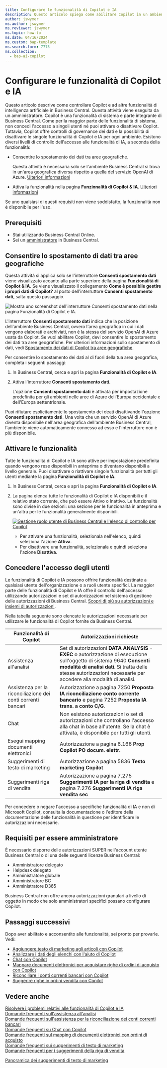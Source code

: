 ```yaml
---
title: Configurare le funzionalità di Copilot e IA
description: Questo articolo spiega come abilitare Copilot in un ambiente.
author: jswymer
ms.author: jswymer
ms.reviewer: jswymer
ms.topic: how-to
ms.date: 04/16/2024
ms.custom: bap-template
ms.search.form: 7775
ms.collection:
  - bap-ai-copilot
---
```


# Configurare le funzionalità di Copilot e IA 

<!--[!INCLUDE[ai-preview](includes/ai-preview.md)]-->

<!--This article explains how you can control the ability to create AI-powered item marketing text with Copilot for your organization. This task is done by an admin. There are two requirements that you must fulfill to make the feature available to users:-->

Questo articolo descrive come controllare Copilot e ad altre funzionalità di intelligenza artificiale in Business Central. Questa attività viene eseguita da un amministratore. Copilot è una funzionalità di sistema e parte integrante di Business Central. Come per la maggior parte delle funzionalità di sistema, non concedi l'accesso a singoli utenti né puoi attivare o disattivare Copilot. Tuttavia, Copilot offre controlli di governance dei dati e la possibilità di disattivare le singole funzionalità di Copilot e IA per ogni ambiente. Esistono diversi livelli di controllo dell'accesso alle funzionalità di IA, a seconda della funzionalità:

- Consentire lo spostamento dei dati tra aree geografiche.

  Questa attività è necessaria solo se l'ambiente Business Central si trova in un'area geografica diversa rispetto a quella del servizio OpenAI di Azure. [Ulteriori informazioni](#allow-data-movement-across-geographies)

- Attiva la funzionalità nella pagina **Funzionalità di Copilot & IA**. [Ulteriori informazioni](#activate-features)

<!-- For 2024 there are no AI features governed by **Feature Management**, so this section is not shown
- Enable the specific feature if it's governed by **Feature Management**.

  Check whether  of 2024 release wave 1, chat with Copilot, marketing text suggestions, and bank account reconciliation assist features are included under **Feature Management**. [Learn more](#enable-feature-in-feature-management)
<!-- 
- Enable the specific feature, if it's still governed by **Feature Management**.

  In 2023 release wave 2, both the marketing text suggestions and bank account reconciliation assist features are included under **Feature Management**. [Learn more](#enable-feature-in-feature-management)-->

Se uno qualsiasi di questi requisiti non viene soddisfatto, la funzionalità non è disponibile per l'uso.

## Prerequisiti

- Stai utilizzando Business Central Online.
- Sei un [amministratore](#requirements-for-being-an-administrator) in Business Central.

## Consentire lo spostamento di dati tra aree geografiche

Questa attività si applica solo se l'interruttore **Consenti spostamento dati** viene visualizzato accanto alla parte superiore della pagina **Funzionalità di Copilot & IA**. Se viene visualizzato il collegamento **Come è possibile gestire i propri dati di Copilot?** al posto dell'interruttore **Consenti spostamento dati**, salta questo passaggio.

![Mostra uno screenshot dell'interruttore Consenti spostamento dati nella pagina Funzionalità di Copilot e IA.](media/allow-data-movement-v2.png)

L'interruttore **Consenti spostamento dati** indica che la posizione dell'ambiente Business Central, ovvero l'area geografica in cui i dati vengono elaborati e archiviati, non è la stessa del servizio OpenAI di Azure usata da Copilot. Se vuoi abilitare Copilot, devi consentire lo spostamento dei dati tra aree geografiche. Per ulteriori informazioni sullo spostamento di dati, vedi [Spostamento dei dati di Copilot tra aree geografiche](ai-copilot-data-movement.md). 

Per consentire lo spostamento dei dati al di fuori della tua area geografica, completa i seguenti passaggi:

1. In Business Central, cerca e apri la pagina **Funzionalità di Copilot e IA**.
1. Attiva l'interruttore **Consenti spostamento dati**.

   L'opzione **Consenti spostamento dati** è attivata per impostazione predefinita per gli ambienti nelle aree di Azure dell'Europa occidentale e dell'Europa settentrionale.

Puoi rifiutare esplicitamente lo spostamento dei deati disattivando l'opzione **Consenti spostamento dati**. Una volta che un servizio OpenAI di Azure diventa disponibile nell'area geografica dell'ambiente Business Central, l'ambiente viene automaticamente connesso ad esso e l'interruttore non è più disponibile.

<!-- Don't review
| Australia, United Kingdom, United States | Within the respective geographical region |
| Europe, France, Germany, Norway, Switzerland  | Sweden or Switzerland |
| Asia Pacific, Brazil, Canada, India, Japan, Singapore, South Africa, South Korea, United Arab Emirates  | United States |-->



<!--Note

If your environment is hosted in North America, Copilot will use an Azure OpenAI endpoint in North America to process your data.
If your environment is hosted in Europe, Copilot will use an Azure OpenAI endpoint in Europe to process your data.
If your environment is hosted anywhere else, Copilot will use an Azure OpenAI endpoint outside of the region in which the environment is hosted.
To opt in 

Copilot and other AI capabilities use Azure OpenAI Service.  and are provided by default to only those customers with environments that have United States as their geography for data processing and storage. While the Azure OpenAI Service is available in multiple geographies including Australia, Canada, United States, France, Japan and UK, Copilot does not follow the same regional rollout schedule.

Meanwhile, customers with environments outside the United States can use Copilot AI features by opting in to share relevant data with the Azure OpenAI Service in United States or Switzerland.

The information in the following table outlines the Azure OpenAI service that's used by the Copilot services based on the geography of their Dynamics 365 environment when they opt-in to share data.-->

## Attivare le funzionalità

Tutte le funzionalità di Copilot e IA sono attive per impostazione predefinita quando vengono rese disponibili in anteprima o diventano disponibili a livello generale. Puoi disattivare o riattivare singole funzionalità per tutti gli utenti mediante la pagina **Funzionalità di Copilot e IA**.

1. In Business Central, cerca e apri la pagina **Funzionalità di Copilot e IA**.

1. La pagina elenca tutte le funzionalità di Copilot e IA disponibili e il relativo stato corrente, che può essere Attivo o Inattivo. Le funzionalità sono divise in due sezioni: una sezione per le funzionalità in anteprima e un'altra per le funzionalità generalmente disponibili. 

   [![Gestione ruolo utente di Business Central e l'elenco di controllo per Copilot](media/copilot-and-ai-capabilties-page.svg)](media/copilot-and-ai-capabilties-page.svg#lightbox)

   - Per attivare una funzionalità, selezionala nell'elenco, quindi seleziona l'azione **Attiva**.
   - Per disattivare una funzionalità, selezionala e quindi seleziona l'azione **Disattiva**. 

<!-- don't review 

<!-- For 2024 there are no AI features governed by **Feature Management**, so this section is not shown
## Enable feature in Feature Management

When individual Copilot capabilities are released in Business Central minor updates, these capabilities are optional until the next major update. **Feature Management** is used to turn on or off features that are in preview, like bank reconciliation, and some features that are generally available, like marketing text suggestions. [Learn more about feature management](/dynamics365/business-central/dev-itpro/administration/feature-management).

1. In Business Central, search for and open the **Feature Management** page.
2. To enable a feature, set the **Enabled for** column to **All users**. To disable a feature, set the **Enabled for** column to **None**. Use the following table to help you determine the switch that applies to the Copilot and AI capability you want to enable:

   - **Feature Preview: Bank account reconciliation with Copilot** enables the bank account reconciliation assist feature.
   - **Feature Preview: Chat with Copilot** enables the chat with Copilot feature.
   - **Feature preview: Create AI-powered product descriptions with Copilot** enables the marketing text suggestions feature.

   For more information about feature management in general, go to [Feature Management](/dynamics365/business-central/dev-itpro/administration/feature-management).-->

## Concedere l'accesso degli utenti

Le funzionalità di Copilot e IA possono offrire funzionalità destinate a qualsiasi utente dell'organizzazione o a ruoli utente specifici. La maggior parte delle funzionalità di Copilot e IA offre il controllo dell'accesso utilizzando autorizzazioni e set di autorizzazioni nel sistema di gestione delle autorizzazioni di Business Central. [Scopri di più su autorizzazioni e insiemi di autorizzazioni](ui-define-granular-permissions.md).

Nella tabella seguente sono elencate le autorizzazioni necessarie per utilizzare le funzionalità di Copilot fornite da Business Central.

|Funzionalità di Copilot|Autorizzazioni richieste|
|-|-|
|Assistenza all'analisi|Set di autorizzazioni **DATA ANALYSIS - EXEC** o autorizzazione di esecuzione sull'oggetto di sistema 9640 **Consenti modalità di analisi dati**. Si tratta delle stesse autorizzazioni necessarie per accedere alla modalità di analisi.|
|Assistenza per la riconciliazione dei conti correnti bancari|Autorizzazione a pagina 7250 **Proposta IA riconciliazione conto corrente bancario** e pagina 7252 **Proposta IA trans. a conto C/G**.|
|Chat |Non esistono autorizzazioni o set di autorizzazioni che controllano l'accesso alla chat in base all'utente. Se la chat è attivata, è disponibile per tutti gli utenti.|
|Esegui mapping documenti elettronici |Autorizzazione a pagina 6.166 **Prop Copilot PO docum. elettr.**|
|Suggerimenti di testo di marketing |Autorizzazione a pagina 5836 **Testo marketing Copilot**|
|Suggerimenti riga di vendita |Autorizzazione a pagina 7.275 **Suggerimenti IA per la riga di vendita** e pagina 7.276 **Suggerimenti IA riga vendita sec**|

Per concedere o negare l'accesso a specifiche funzionalità di IA e non di Microsoft Copilot, consulta la documentazione o l'editore della documentazione delle funzionalità in questione per identificare le autorizzazioni necessarie.

## Requisiti per essere amministratore

È necessario disporre delle autorizzazioni SUPER nell'account utente Business Central o di una delle seguenti licenze Business Central:

- Amministratore delegato
- Helpdesk delegato
- Amministratore globale
- Amministratore BC
- Amministratore D365

Business Central non offre ancora autorizzazioni granulari a livello di oggetto in modo che solo amministratori specifici possano configurare Copilot.

## Passaggi successivi

Dopo aver abilitato e acconsentito alle funzionalità, sei pronto per provarle. Vedi:

- [Aggiungere testo di marketing agli articoli con Copilot](item-marketing-text.md)
- [Analizzare i dati degli elenchi con l'aiuto di Copilot](analysis-assist.md)  
- [Chat con Copilot](chat-with-copilot.md)
- [Mappare documenti elettronici per acquistare righe di ordini di acquisto con Copilot](map-edocuments-with-copilot.md)
- [Riconciliare i conti correnti bancari con Copilot](bank-reconciliation-with-copilot.md)
- [Suggerire righe in ordini vendita con Copilot](sales-suggest-sales-lines-with-copilot.md)  

## Vedere anche

[Risolvere i problemi relativi alle funzionalità di Copilot e IA](ai-copilot-troubleshooting.md)  
[Domande frequenti sull'assistenza all'analisi](faqs-analysis-assist.md)  
[Domande frequenti sull'assistenza per la riconciliazione dei conti correnti bancari](faqs-bank-reconciliation.md)  
[Domande frequenti su Chat con Copilot](faqs-chat-with-copilot.md)  
[Domande frequenti sul mapping di documenti elettronici con ordini di acquisto](faqs-map-edocuments.md)  
[Domande frequenti sui suggerimenti di testo di marketing](faqs-marketing-text.md)  
[Domande frequenti per i suggerimenti della riga di vendita](faq-sales-suggest-sales-lines-with-copilot.md)  

[Panoramica dei suggerimenti di testo di marketing](ai-overview.md)  